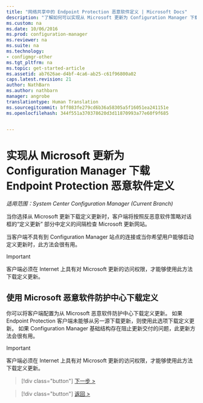 ```yaml
---
title: "网络共享中的 Endpoint Protection 恶意软件定义 | Microsoft Docs"
description: "了解如何可以实现从 Microsoft 更新为 Configuration Manager 下载 Endpoint Protection 的恶意软件定义。"
ms.custom: na
ms.date: 10/06/2016
ms.prod: configuration-manager
ms.reviewer: na
ms.suite: na
ms.technology:
- configmgr-other
ms.tgt_pltfrm: na
ms.topic: get-started-article
ms.assetid: ab7626ae-d4bf-4ca6-ab25-c61f96800a02
caps.latest.revision: 21
author: NathBarn
ms.author: nathbarn
manager: angrobe
translationtype: Human Translation
ms.sourcegitcommit: bff083fe279cd6b36a58305a5f16051ea241151e
ms.openlocfilehash: 344f551a370378620d3d11870993a77e60f9f685


---
```


# <a name="enable-endpoint-protection-malware-definitions-to-download-from-microsoft-updates-for-configuration-manager"></a>实现从 Microsoft 更新为 Configuration Manager 下载 Endpoint Protection 恶意软件定义

*适用范围：System Center Configuration Manager (Current Branch)*


 当你选择从 Microsoft 更新下载定义更新时，客户端将按照反恶意软件策略对话框的“定义更新”  部分中定义的间隔检查 Microsoft 更新网站。

 当客户端不具有到 Configuration Manager 站点的连接或当你希望用户能够启动定义更新时，此方法会很有用。

> [!IMPORTANT]
>  客户端必须在 Internet 上具有对 Microsoft 更新的访问权限，才能够使用此方法下载定义更新。

## <a name="using-the-microsoft-malware-protection-center-to-download-definitions"></a>使用 Microsoft 恶意软件防护中心下载定义
 你可以将客户端配置为从 Microsoft 恶意软件防护中心下载定义更新。 如果 Endpoint Protection 客户端未能够从另一源下载更新，则使用此选项下载定义更新。 如果 Configuration Manager 基础结构存在阻止更新交付的问题，此更新方法会很有用。

> [!IMPORTANT]
>  客户端必须在 Internet 上具有对 Microsoft 更新的访问权限，才能够使用此方法下载定义更新。


> [!div class="button"]
[下一步 >](endpoint-antimalware-policies.md)

> [!div class="button"]
[返回 >](endpoint-configure-alerts.md)



<!--HONumber=Dec16_HO3-->


